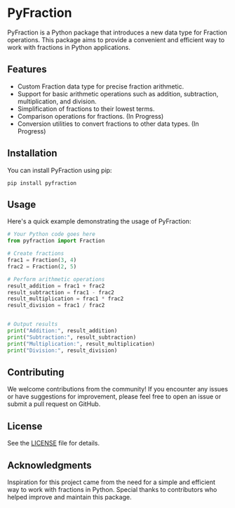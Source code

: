
# PyFraction

PyFraction is a Python package that introduces a new data type for Fraction operations. This package aims to provide a convenient and efficient way to work with fractions in Python applications.

## Features

* Custom Fraction data type for precise fraction arithmetic.
* Support for basic arithmetic operations such as addition, subtraction, multiplication, and division.
* Simplification of fractions to their lowest terms.
* Comparison operations for fractions. (In Progress)
* Conversion utilities to convert fractions to other data types. (In Progress)


## Installation
You can install PyFraction using pip:

```pip install pyfraction ```

## Usage

Here's a quick example demonstrating the usage of PyFraction:

```python
# Your Python code goes here
from pyfraction import Fraction

# Create fractions
frac1 = Fraction(3, 4)
frac2 = Fraction(2, 5)

# Perform arithmetic operations
result_addition = frac1 + frac2
result_subtraction = frac1 - frac2
result_multiplication = frac1 * frac2
result_division = frac1 / frac2


# Output results
print("Addition:", result_addition)
print("Subtraction:", result_subtraction)
print("Multiplication:", result_multiplication)
print("Division:", result_division)

```

## Contributing

We welcome contributions from the community! If you encounter any issues or have suggestions for improvement, please feel free to open an issue or submit a pull request on GitHub.

## License
See the [LICENSE]('licence.txt') file for details.

## Acknowledgments
Inspiration for this project came from the need for a simple and efficient way to work with fractions in Python.
Special thanks to contributors who helped improve and maintain this package.